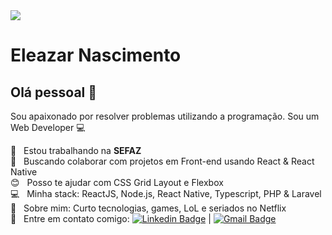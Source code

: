 <img width="auto" src="https://github.com/tgmarinho/tgmarinho/blob/master/banner.png">


# Eleazar Nascimento

## Olá pessoal 👋
Sou apaixonado por resolver problemas utilizando a programação.
Sou um Web Developer :computer:

 :rocket:  &nbsp; Estou trabalhando na **SEFAZ**
 <br/> :purple_heart: &nbsp; Buscando colaborar com projetos em Front-end usando React & React Native
 <br/> :blush: &nbsp; Posso te ajudar com CSS Grid Layout e Flexbox
 <br/> :computer: &nbsp; Minha stack: ReactJS, Node.js, React Native, Typescript, PHP & Laravel
 <br/> 💬  &nbsp; Sobre mim: Curto tecnologias, games, LoL e seriados no Netflix
 <br/> :email: &nbsp; Entre em contato comigo: [![Linkedin Badge](https://br.linkedin.com/in/eleazar-da-silva-nascimento-ba033816b)](https://www.linkedin.com/in/eleazar.nascimento/) 
| 
[![Gmail Badge](https://img.shields.io/badge/-eleazar.nascimento@gmail.com-c14438?style=flat-square&logo=Gmail&logoColor=white&link=mailto:eleazar.nascimento@gmail.com)](mailto:eleazar.nascimento@gmail.com)
